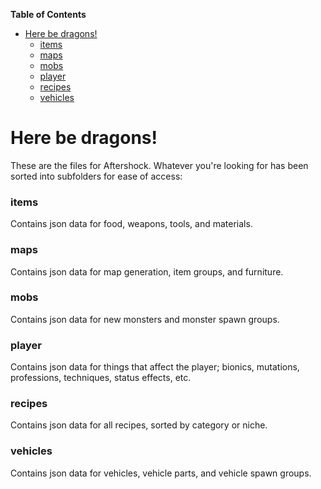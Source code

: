 <!-- START doctoc generated TOC please keep comment here to allow auto update -->
<!-- DON'T EDIT THIS SECTION, INSTEAD RE-RUN doctoc TO UPDATE -->
**Table of Contents**

- [Here be dragons!](#here-be-dragons)
    - [items](#items)
    - [maps](#maps)
    - [mobs](#mobs)
    - [player](#player)
    - [recipes](#recipes)
    - [vehicles](#vehicles)

<!-- END doctoc generated TOC please keep comment here to allow auto update -->

# Here be dragons!

These are the files for Aftershock. Whatever you're looking for has been sorted into subfolders for ease of access:

### items

Contains json data for food, weapons, tools, and materials.

### maps

Contains json data for map generation, item groups, and furniture.

### mobs

Contains json data for new monsters and monster spawn groups.

### player

Contains json data for things that affect the player; bionics, mutations, professions, techniques, status effects, etc.

### recipes

Contains json data for all recipes, sorted by category or niche.

### vehicles

Contains json data for vehicles, vehicle parts, and vehicle spawn groups.